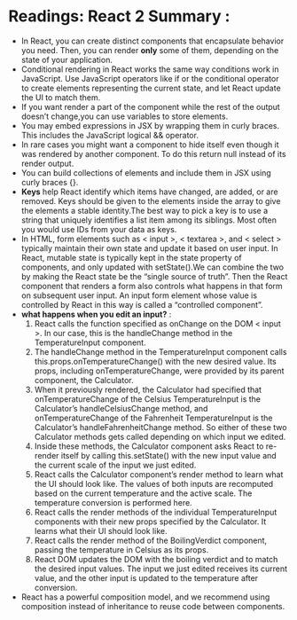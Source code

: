 # Readings: React 2 Summary :
* In React, you can create distinct components that encapsulate behavior you need. Then, you can render **only** some of them, depending on the state of your application.
* Conditional rendering in React works the same way conditions work in JavaScript. Use JavaScript operators like if or the conditional operator to create elements representing the current state, and let React update the UI to match them.
* If you want render a part of the component while the rest of the output doesn’t change,you can use variables to store elements.
* You may embed expressions in JSX by wrapping them in curly braces. This includes the JavaScript logical && operator. 
* In rare cases you might want a component to hide itself even though it was rendered by another component. To do this return null instead of its render output.
* You can build collections of elements and include them in JSX using curly braces {}.
* **Keys** help React identify which items have changed, are added, or are removed. Keys should be given to the elements inside the array to give the elements a stable identity.The best way to pick a key is to use a string that uniquely identifies a list item among its siblings. Most often you would use IDs from your data as keys.
* In HTML, form elements such as < input >, < textarea >, and < select > typically maintain their own state and update it based on user input. In React, mutable state is typically kept in the state property of components, and only updated with setState().We can combine the two by making the React state be the “single source of truth”. Then the React component that renders a form also controls what happens in that form on subsequent user input. An input form element whose value is controlled by React in this way is called a “controlled component”.
* **what happens when you edit an input?** :
  1.  React calls the function specified as onChange on the DOM < input >. In our case, this is the handleChange method in the TemperatureInput component.
  2. The handleChange method in the TemperatureInput component calls this.props.onTemperatureChange() with the new desired value. Its props, including onTemperatureChange, were provided by its parent component, the Calculator.
  3. When it previously rendered, the Calculator had specified that onTemperatureChange of the Celsius TemperatureInput is the Calculator’s handleCelsiusChange method, and onTemperatureChange of the Fahrenheit TemperatureInput is the Calculator’s handleFahrenheitChange method. So either of these two Calculator methods gets called depending on which input we edited.
  4. Inside these methods, the Calculator component asks React to re-render itself by calling this.setState() with the new input value and the current scale of the input we just edited.
  5. React calls the Calculator component’s render method to learn what the UI should look like. The values of both inputs are recomputed based on the current temperature and the active scale. The temperature conversion is performed here.
  6. React calls the render methods of the individual TemperatureInput components with their new props specified by the Calculator. It learns what their UI should look like.
  7. React calls the render method of the BoilingVerdict component, passing the temperature in Celsius as its props.
  8. React DOM updates the DOM with the boiling verdict and to match the desired input values. The input we just edited receives its current value, and the other input is updated to the temperature after conversion.
* React has a powerful composition model, and we recommend using composition instead of inheritance to reuse code between components.
